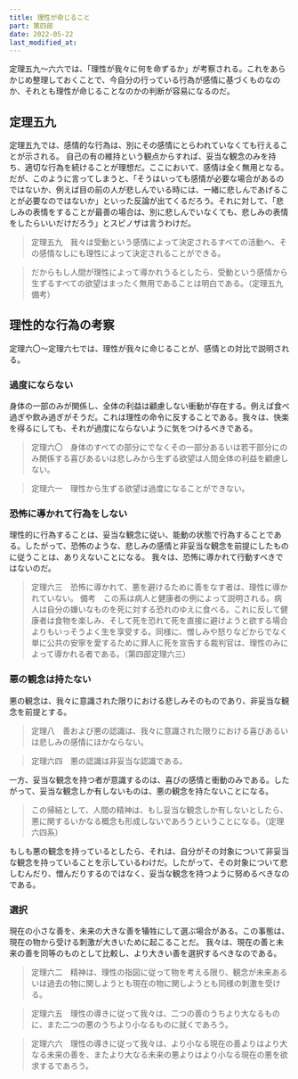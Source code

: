 ```yaml
---
title: 理性が命じること
part: 第四部
date: 2022-05-22
last_modified_at: 
---
```


定理五九～六六では、「理性が我々に何を命ずるか」が考察される。これをあらかじめ整理しておくことで、今自分の行っている行為が感情に基づくものなのか、それとも理性が命じることなのかの判断が容易になるのだ。

## 定理五九

定理五九では、感情的な行為は、別にその感情にとらわれていなくても行えることが示される。
自己の有の維持という観点からすれば、妥当な観念のみを持ち、適切な行為を続けることが理想だ。ここにおいて、感情は全く無用となる。
だが、このように言ってしまうと、「そうはいっても感情が必要な場合があるのではないか、例えば目の前の人が悲しんでいる時には、一緒に悲しんであげることが必要なのではないか」といった反論が出てくるだろう。それに対して、「悲しみの表情をすることが最善の場合は、別に悲しんでいなくても、悲しみの表情をしたらいいだけだろう」とスピノザは言うわけだ。

>定理五九　我々は受動という感情によって決定されるすべての活動へ、その感情なしにも理性によって決定されることができる。

>だからもし人間が理性によって導かれうるとしたら、受動という感情から生ずるすべての欲望はまったく無用であることは明白である。（定理五九備考）

## 理性的な行為の考察

定理六〇～定理六七では、理性が我々に命じることが、感情との対比で説明される。

### 過度にならない

身体の一部のみが関係し、全体の利益は顧慮しない衝動が存在する。例えば食べ過ぎや飲み過ぎがそうだ。これは理性の命令に反することである。我々は、快楽を得るにしても、それが過度にならないように気をつけるべきである。

>定理六〇　身体のすべての部分にでなくその一部分あるいは若干部分にのみ関係する喜びあるいは悲しみから生ずる欲望は人間全体の利益を顧慮しない。

>定理六一　理性から生ずる欲望は過度になることができない。

### 恐怖に導かれて行為をしない

理性的に行為することは、妥当な観念に従い、能動の状態で行為することである。したがって、恐怖のような、悲しみの感情と非妥当な観念を前提にしたものに従うことは、ありえないことになる。
我々は、恐怖に導かれて行動すべきではないのだ。

>定理六三　恐怖に導かれて、悪を避けるために善をなす者は、理性に導かれていない。
>備考　この系は病人と健康者の例によって説明される。病人は自分の嫌いなものを死に対する恐れのゆえに食べる。これに反して健康者は食物を楽しみ、そして死を恐れて死を直接に避けようと欲する場合よりもいっそうよく生を享受する。同様に、憎しみや怒りなどからでなく単に公共の安寧を愛するために罪人に死を宣告する裁判官は、理性のみによって導かれる者である。（第四部定理六三）

### 悪の観念は持たない

悪の観念は、我々に意識された限りにおける悲しみそのものであり、非妥当な観念を前提とする。

>定理八　善および悪の認識は、我々に意識された限りにおける喜びあるいは悲しみの感情にほかならない。

>定理六四　悪の認識は非妥当な認識である。

一方、妥当な観念を持つ者が意識するのは、喜びの感情と衝動のみである。したがって、妥当な観念しか有しないものは、悪の観念を持たないことになる。

>この帰結として、人間の精神は、もし妥当な観念しか有しないとしたら、悪に関するいかなる概念も形成しないであろうということになる。（定理六四系）

もしも悪の観念を持っているとしたら、それは、自分がその対象について非妥当な観念を持っていることを示しているわけだ。したがって、その対象について悲しむんだり、憎んだりするのではなく、妥当な観念を持つように努めるべきなのである。

### 選択

現在の小さな善を、未来の大きな善を犠牲にして選ぶ場合がある。この事態は、現在の物から受ける刺激が大きいために起こることだ。
我々は、現在の善と未来の善を同等のものとして比較し、より大きい善を選択するべきなのである。

>定理六二　精神は、理性の指図に従って物を考える限り、観念が未来あるいは過去の物に関しようとも現在の物に関しようとも同様の刺激を受ける。

>定理六五　理性の導きに従って我々は、二つの善のうちより大なるものに、また二つの悪のうちより小なるものに就くであろう。

>定理六六　理性の導きに従って我々は、より小なる現在の善よりはより大なる未来の善を、またより大なる未来の悪よりはより小なる現在の悪を欲求するであろう。
